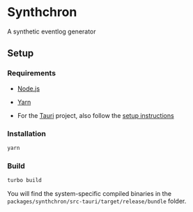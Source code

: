 # Synthchron
A synthetic eventlog generator

## Setup

### Requirements

- [Node.js](https://nodejs.org/en/)
- [Yarn](https://yarnpkg.com/en/)

- For the [Tauri](https://tauri.studio/en/) project, also follow the [setup instructions](https://tauri.studio/en/docs/getting-started/intro)

### Installation

```bash
yarn 
```

### Build

```bash
turbo build
```

You will find the system-specific compiled binaries in the `packages/synthchron/src-tauri/target/release/bundle` folder.